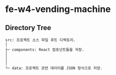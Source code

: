 # fe-w4-vending-machine

## Directory Tree

```text
src: 프로젝트 소스 파일 루트 디렉토리.
│
├─ components: React 컴포넌트들을 저장.
│
│
│
└─ data: 프로젝트 관련 데이터를 JSON 형식으로 저장.


```
